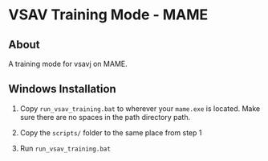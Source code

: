 # VSAV Training Mode - MAME

## About
A training mode for vsavj on MAME.

## Windows Installation 
  1. Copy `run_vsav_training.bat` to wherever your `mame.exe` is located. Make sure there are no spaces in the path directory path.

  2. Copy the `scripts/` folder to the same place from step 1

  3. Run `run_vsav_training.bat`